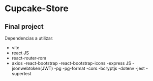 # Cupcake-Store
Final project 
------------------------
Dependencias a utilizar:
- vite
- react JS
- react-router-rom
- axios
-react-bootstrap
-react-bootstrap-icons
-express JS
-jsonwebtoken(JWT)
-pg
-pg-format
-cors
-bcryptjs
-dotenv
-jest
-supertest
